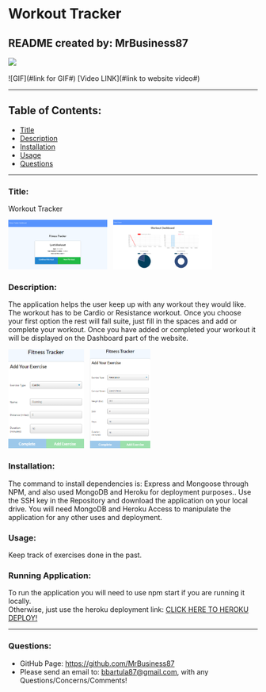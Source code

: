 # Workout Tracker
  ## README created by: MrBusiness87
  

  
  
  
  
  ![](https://img.shields.io/badge/license-NONE-lightgrey)
  

  ![GIF](#link for GIF#)
  [Video LINK](#link to website video#)
  

  ---
  ## Table of Contents:
  * [Title](#Title)
  * [Description](#Description)
  * [Installation](#Installation)
  * [Usage](#Usage)
  * [Questions](#Questions)
  

  ---
  

  ### Title:
  Workout Tracker
  
  <img src="./assets/Index.png" style="height:100px; width: 200px">&nbsp;&nbsp;&nbsp;<img src="./assets/Dashboard.png" style="height:100px; width:200px;">

  ### Description:
  The application helps the user keep up with any workout they would like. The workout has to be Cardio or Resistance workout. Once you choose your first option the rest will fall suite, just fill in the spaces and add or complete your workout. Once you have added or completed your workout it will be displayed on the Dashboard part of the website.
  
  <img src="./assets/Cardio.png" style="height:200px;">&nbsp;&nbsp;&nbsp;<img src="./assets/Resistance.png" style="height:200px;">

  ### Installation:
  The command to install dependencies is: Express and Mongoose through NPM, and also used MongoDB and Heroku for deployment purposes.. 
  Use the SSH key in the Repository and download the application on your local drive. You will need MongoDB and Heroku Access to manipulate the application for any other uses and deployment.
  

  ### Usage:
  Keep track of exercises done in the past.
  

  ### Running Application:
  To run the application you will need to use npm start if you are running it locally. <br>Otherwise, just use the heroku deployment link: <a href="https://workout-tracker-bb.herokuapp.com/">CLICK HERE TO HEROKU DEPLOY!</a>
  
  ---
  ### Questions:
  * GitHub Page: https://github.com/MrBusiness87
  * Please send an email to: bbartula87@gmail.com, with any Questions/Concerns/Comments!
  